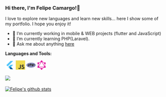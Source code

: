 ### Hi there, I'm Felipe Camargo!👋

I love to explore new languages and learn new skills... here I show some of my portfolio. I hope you enjoy it!

- 🔭 I’m currently working in mobile & WEB projects (flutter and JavaScript)
- 🌱 I’m currently learning PHP(Laravel).
- 💬 Ask me about anything [here](https://api.whatsapp.com/send?phone=12982805314&text=Sou%20o%20Lu%C3%ADs%20Felipe!)

**Languages and Tools:**  

<code><img height="30" src="https://raw.githubusercontent.com/github/explore/80688e429a7d4ef2fca1e82350fe8e3517d3494d/topics/flutter/flutter.png"></code> 
<code><img height="30" src="https://raw.githubusercontent.com/github/explore/80688e429a7d4ef2fca1e82350fe8e3517d3494d/topics/javascript/javascript.png"></code>
<code><img height="30" src="https://raw.githubusercontent.com/github/explore/5c058a388828bb5fde0bcafd4bc867b5bb3f26f3/topics/php/php.png"></code>
<code><img height="30" src="https://raw.githubusercontent.com/github/explore/5c058a388828bb5fde0bcafd4bc867b5bb3f26f3/topics/graphql/graphql.png"></code>

<a href="https://github.com/anuraghazra/github-readme-stats"><img align="center" src="https://github-readme-stats.vercel.app/api/top-langs/?username=camargolfelipe&layout=compact&theme=buefy&hide_border=true" /></a>
<br>
<br>
<a href="https://github.com/camargolfelipe/github-readme-stats">
  <img align="center" src="https://github-readme-stats.vercel.app/api?username=camargolfelipe&show_icons=true&include_all_commits=true&theme=material-palenight" alt="Felipe's github stats" />
</a>


